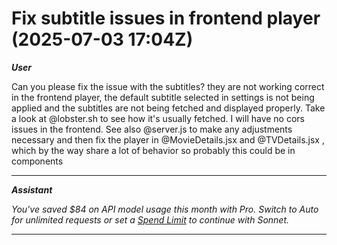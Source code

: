<!-- Generated by SpecStory -->

# Fix subtitle issues in frontend player (2025-07-03 17:04Z)

_**User**_

Can you please fix the issue with the subtitles? they are not working correct in the frontend player, the default subtitle selected in settings is not being applied and the subtitles are not being fetched and displayed properly. Take a look at @lobster.sh to see how it's usually fetched. I will have no cors issues in the frontend. See also @server.js to make any adjustments necessary and then fix the player in @MovieDetails.jsx and @TVDetails.jsx , which by the way share a lot of behavior so probably this could be in components

---

_**Assistant**_

*You've saved $84 on API model usage this month with Pro. Switch to Auto for unlimited requests or set a [Spend Limit](https://www.cursor.com/dashboard?tab=settings) to continue with Sonnet.*

---

